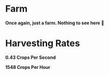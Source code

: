 # Farm
**Once again, just a farm. Nothing to see here 👀**

# Harvesting Rates
**0.43 Crops Per Second**

**1548 Crops Per Hour**